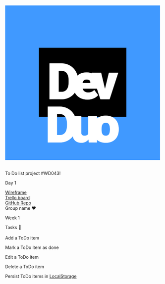 ![DevDuoLogo](./DevDuoLogo.png) 
<br>
<br>

To Do list project #WD043!

Day 1

[Wireframe](https://www.figma.com/file/5QxJvnztTbfe8A5yTYCGRI/To-Do-List?type=design&node-id=0%3A1&mode=design&t=PgteXagdsZwV4uNn-1  )<br>
[Trello board](https://trello.com/invite/b/mDFTDtW2/ATTI22144eb6f095a757d93d2433f649567601FBABBA/to-do-list)<br>
[GitHub Repo](https://github.com/C4TI4/ToDoList-JS-React)<br>
Group name ❤<br>

Week 1
<br>


Tasks 📃<br>  
Add a ToDo item 

Mark a ToDo item as done

Edit a ToDo item

Delete a ToDo item

Persist ToDo items in [LocalStorage](https://developer.mozilla.org/en-US/docs/Web/API/Window/localStorage)
